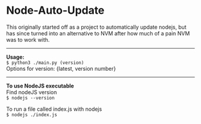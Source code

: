 # Node-Auto-Update

This originally started off as a project to automatically update nodejs, but has since turned into an alternative to NVM after how much of a pain NVM was to work with.
  
---
  
**Usage:**  
`$ python3 ./main.py (version)  `  
Options for version: {latest, version number}  
  
---
**To use NodeJS executable**  
Find nodeJS version  
`$ nodejs --version`  
  
To run a file called index.js with nodejs  
`$ nodejs ./index.js`
